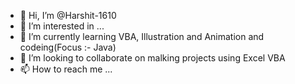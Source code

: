 - 👋 Hi, I’m @Harshit-1610
- 👀 I’m interested in ...
- 🌱 I’m currently learning VBA, Illustration and Animation and codeing(Focus :- Java) 
- 💞️ I’m looking to collaborate on malking projects using Excel VBA
- 📫 How to reach me ...

<!---
Harshit-1610/Harshit-1610 is a ✨ special ✨ repository because its `README.md` (this file) appears on your GitHub profile.
You can click the Preview link to take a look at your changes.
--->
